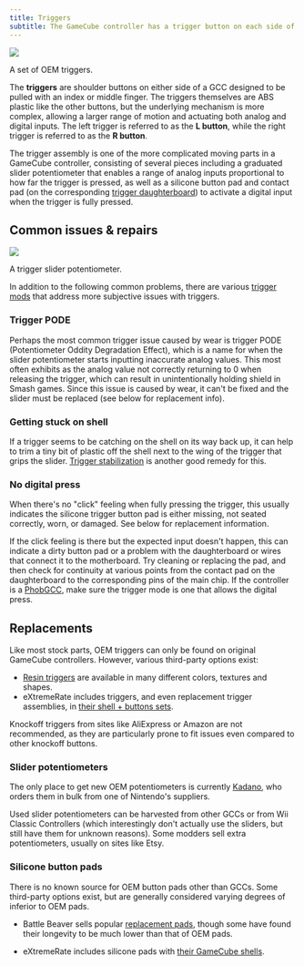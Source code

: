 ```yaml
---
title: Triggers
subtitle: The GameCube controller has a trigger button on each side of the controller.
---
```


<aside class="no-offset">
  <a href="/static/compendium/oem-triggers.jpg">
    <img src="/static/compendium/oem-triggers-thumb.jpg">
  </a>
  <p>A set of OEM triggers.</p>
</aside>

The **triggers** are shoulder buttons on either side of a GCC designed to be pulled with an index or middle finger. The triggers themselves are ABS plastic like the other buttons, but the underlying mechanism is more complex, allowing a larger range of motion and actuating both analog and digital inputs. The left trigger is referred to as the **L button**, while the right trigger is referred to as the **R button**.

The trigger assembly is one of the more complicated moving parts in a GameCube controller, consisting of several pieces including a graduated slider potentiometer that enables a range of analog inputs proportional to how far the trigger is pressed, as well as a silicone button pad and contact pad (on the corresponding [trigger daughterboard](/compendium/boards)) to activate a digital input when the trigger is fully pressed.

## Common issues & repairs

<aside>
  <a href="/static/compendium/trigger-pot.jpg">
    <img src="/static/compendium/trigger-pot-thumb.jpg">
  </a>
  <p>A trigger slider potentiometer.</p>
</aside>

In addition to the following common problems, there are various [trigger mods](/compendium/triggers/mods) that address more subjective issues with triggers.

### Trigger PODE

Perhaps the most common trigger issue caused by wear is trigger PODE (Potentiometer Oddity Degradation Effect), which is a name for when the slider potentiometer starts inputting inaccurate analog values. This most often exhibits as the analog value not correctly returning to 0 when releasing the trigger, which can result in unintentionally holding shield in Smash games. Since this issue is caused by wear, it can't be fixed and the slider must be replaced (see below for replacement info).

### Getting stuck on shell

If a trigger seems to be catching on the shell on its way back up, it can help to trim a tiny bit of plastic off the shell next to the wing of the trigger that grips the slider. [Trigger stabilization](/compendium/triggers/mods/stabilization) is another good remedy for this.

### No digital press

When there's no "click" feeling when fully pressing the trigger, this usually indicates the silicone trigger button pad is either missing, not seated correctly, worn, or damaged. See below for replacement information.

If the click feeling is there but the expected input doesn't happen, this can indicate a dirty button pad or a problem with the daughterboard or wires that connect it to the motherboard. Try cleaning or replacing the pad, and then check for continuity at various points from the contact pad on the daughterboard to the corresponding pins of the main chip. If the controller is a [PhobGCC](/compendium/boards#phobgcc), make sure the trigger mode is one that allows the digital press.

## Replacements

Like most stock parts, OEM triggers can only be found on original GameCube controllers. However, various third-party options exist:

- [Resin triggers](/compendium/triggers/mods/resin) are available in many different colors, textures and shapes.
- eXtremeRate includes triggers, and even replacement trigger assemblies, in [their shell + buttons sets](https://extremerate.com/collections/nintendo-gamecube-shells).

Knockoff triggers from sites like AliExpress or Amazon are not recommended, as they are particularly prone to fit issues even compared to other knockoff buttons.

### Slider potentiometers

The only place to get new OEM potentiometers is currently [Kadano](https://kadano.biz), who orders them in bulk from one of Nintendo's suppliers.

Used slider potentiometers can be harvested from other GCCs or from Wii Classic Controllers (which interestingly don't actually use the sliders, but still have them for unknown reasons). Some modders sell extra potentiometers, usually on sites like Etsy.

### Silicone button pads

There is no known source for OEM button pads other than GCCs. Some third-party options exist, but are generally considered varying degrees of inferior to OEM pads.

- Battle Beaver sells popular [replacement pads](https://battlebeavercustoms.com/products/battle-beaver-gamecube-contact-pads), though some have found their longevity to be much lower than that of OEM pads.

- eXtremeRate includes silicone pads with [their GameCube shells](https://extremerate.com/collections/nintendo-gamecube-shells).
